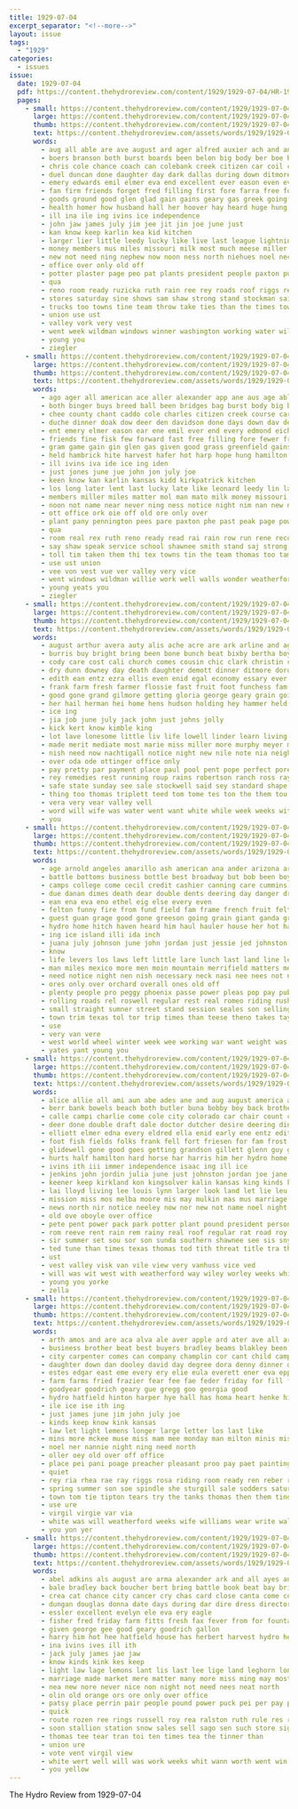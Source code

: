 ```yaml
---
title: 1929-07-04
excerpt_separator: "<!--more-->"
layout: issue
tags:
  - "1929"
categories:
  - issues
issue:
  date: 1929-07-04
  pdf: https://content.thehydroreview.com/content/1929/1929-07-04/HR-1929-07-04.pdf
  pages:
    - small: https://content.thehydroreview.com/content/1929/1929-07-04/small/HR-1929-07-04-01.jpg
      large: https://content.thehydroreview.com/content/1929/1929-07-04/large/HR-1929-07-04-01.jpg
      thumb: https://content.thehydroreview.com/content/1929/1929-07-04/thumbnails/HR-1929-07-04-01.jpg
      text: https://content.thehydroreview.com/assets/words/1929/1929-07-04/HR-1929-07-04-01.txt
      words:
        - aug all able are ave august ard ager alfred auxier ach and angeles anne ana alexander app aly ama aster atter
        - boers branson both burst boards been belon big body ber boe blown bur binger bridges board bus breed brest bolt best began books bar ball broad but brought basket brother bow boy business
        - chris cole chance coach can colebank creek citizen car coil con cotton christian clarence cordial city cor clara churches chamber county corn circle council chi comes charles company cross cove course came case caddo cal cant cash crosby credit carl close church
        - duel duncan done daughter day dark dallas during down ditmore dinner doak douglas days doing din den dir deal denman deer davidson dust
        - emery edwards emil elmer eva end excellent ever eason even every edmond elbert
        - fan firm friends forget fred filling first fore farra free forward floyd for ford friday front few farewell fields farm farmer from fisk friesen favorite found fire fast fewer
        - goods ground good glen glad gain gains geary gas greek going grass given gram game gertrude greenfield gee gibbs
        - health homer how husband hall her hoover hay heard huge hung horse had hone hesser has hole hard hie hambrick hamilton home hydro husbands heal hinton henry hafer high hick hes held holes hope harold harvey hen harp house
        - ill ina ile ing ivins ice independence
        - john jaw james july jim jee jit jin joe june just
        - kan know keep karlin kea kid kitchen
        - larger lier little leedy lucky like live last league lightning long lott law look later lege late lawton large lot light
        - money members mus miles missouri milk most much meese miller more maguire many monday mane masters morning may marriage mol matter made mer mars man must mat men mare
        - new not need ning nephew now noon ness north niehues noel necessary near never name nim night nee
        - office over only old off
        - potter plaster page peo pat plants president people paxton public pany past park pennington proud pump pro place pers plan precious pest peak part present pot power plant pastor powers patsy post
        - qua
        - reno room ready ruzicka ruth rain ree rey roads roof riggs record row real rex rege
        - stores saturday sine shows sam shaw strong stand stockman said sincere sou sage stone seems smith selling severe such struck story soon sewer say sais side school sear sang score ser show single speak see storm stead store sense star sand she simpson second seem solo set song standard state small stallion sermons station south still sin sunday sermon sale season service strife sedan sheets shawnee sila six stock slack shingles
        - trucks too towns tine team throw take ties than the times town teague taken tex texas tak teper thing then toll tie teen them
        - union use ust
        - valley vork very vest
        - went week wildman windows winner washington working water wild will wheat west with wesley way wise weatherford white william wish wonder work waste win works willing western walls wash williams waite wind was weeks well
        - young you
        - ziegler
    - small: https://content.thehydroreview.com/content/1929/1929-07-04/small/HR-1929-07-04-02.jpg
      large: https://content.thehydroreview.com/content/1929/1929-07-04/large/HR-1929-07-04-02.jpg
      thumb: https://content.thehydroreview.com/content/1929/1929-07-04/thumbnails/HR-1929-07-04-02.jpg
      text: https://content.thehydroreview.com/assets/words/1929/1929-07-04/HR-1929-07-04-02.txt
      words:
        - ago ager all american ace aller alexander app ane aus age able auxier and alo angeles aster ard august alfred arr aug april are
        - both binger buys breed ball been bridges bag burst body big busi began best bove boards board blown bevly ber bar brief books branson bolt basket but brought boy business
        - chee county chant caddo cole charles citizen creek course carl corn chamber company church chance churches cash credit commer craze circle comes close coach chris cant cross cas con came council can cotton cordial contes case christian cal city clarence chi car
        - duche dinner doak dow deer den davidson done days down dav deal douglas during duly doing duel dark dee day dallas
        - ent emery elmer eason ear ene emil ever end every edmond eich excellent edwards even
        - friends fine fisk few forward fast free filling fore fewer from flood farra forget first farm ford front fields farewell friday for found fow firm friesen fred favorite floyd fire
        - gram game gain gin glen gas given good grass greenfield gains goods greek glad geary
        - held hambrick hite harvest hafer hot harp hope hung hamilton hands holes heen heard hall homer has hoover husbands hatfield hes horse hed henke henry home harold hinton high husband had huge hole how harvey hydro house health hard her hesser hie
        - ill ivins iva ide ice ing iden
        - just jones june jue john jon july joe
        - keen know kan karlin kansas kidd kirkpatrick kitchen
        - los long later lent last lucky late like leonard leedy lin las left law look lot light large live lawton lott larger lightning lege lete little league
        - members miller miles matter mol man mato milk money missouri made men much many march moe masters may metta more morning mars marriage most mond meg monday mon
        - noon not name near never ning ness notice night nim nan new need now noel niehues north ney nephew
        - ott office ork oie off old ore only over
        - plant pany pennington pees pare paxton phe past peak page power president person poot peng pro pot patsy pate plan peo precious people pat pastor proud part potter present pump public place plaster pest plants pikes park
        - qua
        - room real rex ruth reno ready read rai rain row run rene record rae rent rey ruzicka roads roof
        - say shaw speak service school shawnee smith stand saj strong storm story standard seem sheets severe stallion sand sas state small south son shasta season sions she sam simpson said struck strife song saturday sunday shingles show sees sermons single sin seems stone sermon sewer still see side sai sul such sale set sid station sedan selling soon ser six store stores
        - toll tim taken them thi tex towns tin the team thomas too tame tra terri ton texas then thew town take toe tak tie thing times than ties trucks
        - use ust union
        - vee von vest vue ver valley very vice
        - went windows wildman willie work well walls wonder weatherford wish white wheat williams wee wise waste william winner was wery west western water wil week weeks willing working way while wild win wit wind will works with wal washington
        - young yeats you
        - ziegler
    - small: https://content.thehydroreview.com/content/1929/1929-07-04/small/HR-1929-07-04-03.jpg
      large: https://content.thehydroreview.com/content/1929/1929-07-04/large/HR-1929-07-04-03.jpg
      thumb: https://content.thehydroreview.com/content/1929/1929-07-04/thumbnails/HR-1929-07-04-03.jpg
      text: https://content.thehydroreview.com/assets/words/1929/1929-07-04/HR-1929-07-04-03.txt
      words:
        - august arthur avera auty alis ache acre are ark arline and ago all app ave ator
        - burris buy bright bring been bone bunch beat bixby bertha boys bridgeport big back birth brothers bethel byland bottle brother buck but baby bal billie blum bible best
        - cody care cost cali church comes cousin chic clark christin cooks caddo company coo city close cotton county cook clinton crail come cour con corn can clerk
        - dry dunn downey day death daughter demott dinner ditmore dorothy del done deed duly during days dear
        - edith ean entz ezra ellis even enid egal economy essary ever
        - frank farm fresh farmer flossie fast fruit foot funchess fam for field friends fine folks flenner friday frock from fok full found favor few fry first
        - good gone grand gilmore getting gloria george geary grain going goin green
        - her hail herman hei home hens hudson holding hey hammer held handle has him how husband hoder happy hinton hart hook henry herndon had heet hong homa hundred hume hydro harvest hay hon hands high hoe hin harry
        - ice ing
        - jia job june july jack john just johns jolly
        - kick kert know kimble king
        - lot lave lonesome little liv life lowell linder learn living linkhart light lightning lena law lulu landis like line let last letter lari long lean leonard
        - made merit mediate most marie miss miller more murphy meyer mis mut mcfall mourer may mon mound mar men matilda moody man much miles
        - nish need now nachtigall notice night new nile note nia neighbors november nam nie not neeley newton noti
        - over oda ode ottinger office only
        - pay pretty par payment place paul pool pent pope perfect pore peaches past people power pleasant promise pugh
        - rey remedies rest running roup rains robertson ranch ross ray rates robert rush race ria roar rock risk ruby richardson rye roy ready
        - safe state sunday see sale stockwell said sey standard shape service special send sister sat saturday sunda suits son sweet seus sense seems south stockton storm swimmer sic still sons summer season sullins sullens save
        - thing too thomas triplett teed tom tome tes ton the them tou tea take tell tax trip then thet town
        - vera very vear valley vell
        - word will wife was water went want white while week weeks with walter weil wee weatherford way well worl weather wykert work wheat worth wells
        - you
    - small: https://content.thehydroreview.com/content/1929/1929-07-04/small/HR-1929-07-04-04.jpg
      large: https://content.thehydroreview.com/content/1929/1929-07-04/large/HR-1929-07-04-04.jpg
      thumb: https://content.thehydroreview.com/content/1929/1929-07-04/thumbnails/HR-1929-07-04-04.jpg
      text: https://content.thehydroreview.com/assets/words/1929/1929-07-04/HR-1929-07-04-04.txt
      words:
        - age arnold angeles amarillo ash american ana ander arizona are almos and all agent
        - battle bottoms business bottle best broadway but bob been boys barber bound bis boy bonds bills bill barbe back brine bring books ben bottom bain better bank blakley bath
        - camps college come cecil credit cashier canning care cummins carl chapin cali call congress cash caddo course cool clara city carlyle cost certain con county close change coll collins clinton can chee count cade came
        - due danan dimes death dear double dents deering day danger draft days during driver diego doing denes down
        - ean ena eva eno ethel eig else every even
        - felton funny fire from fund field fam frame french fruit felt fost face fort farmer fails france found fair for filling fresh floor frost first flag few
        - guest guan grage good gone greeson going grain giant ganda grown grant ghosh glad gov gave
        - hydro home hitch haven heard him haul hauler house her hot handle held harvest hill half hastings hus hope had hell hest has hardware height horse hundred
        - ing ice island illi ida inch
        - juana july johnson june john jordan just jessie jed johnston job jas
        - know
        - life levers los laws left little lare lunch last land line let lee light lave large low late luck leader
        - man miles mexico more men moin mountain merrifield matters members mana marshall magnolia miss mold much mccormick mae many mis most model monday mom mans might
        - need notice night nen nish necessary neck nasi nee nees not narrow new never nice now
        - ores only over orchard overall ones old off
        - plenty people pro peggy phoenix passe power pleas pop pay public place person pass punches price prise page plows pope park
        - rolling roads rel roswell regular rest real romeo riding rush rain row ready rise running rey rock range
        - small straight sumner street stand session seales son selling sylvester sur side sandy seem see strong stock sever said special subject san service state seat summer states shade saw supper sunday stuff salt shower south sense stocks sayre say station start surplus
        - town trim texas tol tor trip times than teese theno takes taylor them talk tan thing the turns then tow too tung talkington teas take
        - use
        - very van vere
        - west world wheel winter week wee working war want weight was wheat washington way why work wash will went wonder wise weather with warn
        - yates yant young you
    - small: https://content.thehydroreview.com/content/1929/1929-07-04/small/HR-1929-07-04-05.jpg
      large: https://content.thehydroreview.com/content/1929/1929-07-04/large/HR-1929-07-04-05.jpg
      thumb: https://content.thehydroreview.com/content/1929/1929-07-04/thumbnails/HR-1929-07-04-05.jpg
      text: https://content.thehydroreview.com/assets/words/1929/1929-07-04/HR-1929-07-04-05.txt
      words:
        - alice allie all ami aun abe ades ane and aug august america ade ames adi arn atty archie aud ago artie are amos ault andy
        - berr bank bowels beach both butler buna bobby boy back brother but borrow books bort ben body block buy been blue brides brought brow brown baby billie born blood better bee brooks brings ballew bill
        - calle campi charlie come cole city colorado car chair count cad criss crissman cutting cousin cool cowden comes crail can col court caddo claude colony company clarence carl county chris
        - deer done double draft dale doctor dutcher desire deering dinner dohn day dom daughter ditmore daughters danks
        - elliott elmer edna every eldred ella enid early ene entz edith east
        - foot fish fields folks frank fell fort friesen for fam frost few firm friday fruit fost fine from foreman friends former first free felton fitzpatrick field fresh
        - glidewell gone good goes getting grandson gillett glenn guy graves gas george georgia glen goin grover geary gene germ guess
        - hurts half hamilton hard horse har harris him her hydro home houston how hesser high had heen henne hardware huss hoes herndon hom herman haggard harr has hoel henke harvest hoy harrow
        - ivins ith iii immer independence isaac ing ill ice
        - jenkins john jordin julia june just johnston jordan joe jane jarl justice jen julius jimmie july
        - keener keep kirkland kon kingsolver kalin kansas king kinds kins keen
        - lai lloyd living lee louis lynn larger look land let lie leu life little longer light letter lighter long loui leslie latter last lasley like luella litt left leer line lay lingle large
        - mission miss mos melba moore mis may mulkin mas mus marriage money much morning mil mcfadyen mills mura martin miller matter marguerite mith mcanally missouri mile man monday mee miler mildred meals
        - news north nir notice neeley now nor new not name noel night nick northern
        - old ove oboyle over office
        - pete pent power pack park potter plant pound president person plants plenty pleasant past place pinner part perry present people per porter
        - rom reeve rent rain rem rainy real roof regular rat road roy ray ret route ren
        - sir summer set sou sor son sunda southern shawnee see sis snyder seed seman show sister saturday sleep small standard stover sill she surprise sui such said seat sun star store seal school sunday
        - ted tune than times texas thomas tod tith threat title tra thing thy tal town twa thi tuck too taken take the thom trip then talk tail tice tur turner tall them tol
        - ust
        - vest valley visk van vile view very vanhuss vice ved
        - will was wit west with weatherford way wiley worley weeks white withers wide went week wright work wint win writer waste wil want wood wells wilson warde well wear wedding wheat
        - young you yorke
        - zella
    - small: https://content.thehydroreview.com/content/1929/1929-07-04/small/HR-1929-07-04-06.jpg
      large: https://content.thehydroreview.com/content/1929/1929-07-04/large/HR-1929-07-04-06.jpg
      thumb: https://content.thehydroreview.com/content/1929/1929-07-04/thumbnails/HR-1929-07-04-06.jpg
      text: https://content.thehydroreview.com/assets/words/1929/1929-07-04/HR-1929-07-04-06.txt
      words:
        - arth amos and are aca alva ale aver apple ard ater ave all arts ane alexander assis able agar
        - business brother beat best buyers bradley beams blakley been baas buy bright boys blakeley
        - city carpenter comes can company champlin cor cant child camp colo cummins craig cain class colorado care col cue car cruz cali clinton call
        - daughter down dan dooley david day degree dora denny dinner dary dungan danley dick during done dickerson dessert
        - estes edgar east eme every ery elie eula everett ener eva epper
        - farm farms fried frazier fear fee fae feder friday for fill friends few frank fresh forrest forget from floyd filling first
        - goodyear goodrich geary gue gregg goo georgia good
        - hydro hatfield hinton harper hye hall has homa heart henke hill hair home harry horse holy her how hibbs harvest homer
        - ile ice ise ith ing
        - just james june jim john july joe
        - kinds keep know kink kansas
        - law let light lemens longer large letter los last like
        - mins more mckee muse miss mam mee monday man milton minis mise
        - noel ner nannie night ning need north
        - oller oey old over off office
        - place pei pani poage preacher pleasant proo pay paet painting pete past part people pie
        - quiet
        - rey ria rhea rae ray riggs rosa riding room ready ren reber ridge run ret reason rent
        - spring summer son soe spindle she sturgill sale sodders saturday shanks smith store see sell stephenson service sandlin simmons second station seary sun schantz sunday spies sper say
        - town tom tie tipton tears try the tanks thomas then them tindall thoma
        - use ure
        - virgil virgie var via
        - white was will weatherford weeks wife williams wear write walter worts week works way wells with work woll went
        - you yon yer
    - small: https://content.thehydroreview.com/content/1929/1929-07-04/small/HR-1929-07-04-07.jpg
      large: https://content.thehydroreview.com/content/1929/1929-07-04/large/HR-1929-07-04-07.jpg
      thumb: https://content.thehydroreview.com/content/1929/1929-07-04/thumbnails/HR-1929-07-04-07.jpg
      text: https://content.thehydroreview.com/assets/words/1929/1929-07-04/HR-1929-07-04-07.txt
      words:
        - abel adkins als august are arma alexander ark and all ayes ane ard alt axe ames ali ale ani
        - bale bradley back boucher bert bring battle book beat bay bridgeport brown black bak been business bae bill bil
        - crea cat chance city cancer cry chas card close canta come corn can cote colony col clinton carpenter company current
        - dungan douglas donna date days during dar dire dress director don den day drinks
        - essler excellent evelyn ele eva ery eagle
        - fisher fred friday farm fitts fresh fax fever from for fountain frank famous fairbanks fone fine forget fon
        - given george gee good geary goodrich gallon
        - harry him hot hee hatfield house has herbert harvest hydro hens howe hesser hop high heart husbands hare harper hoats homa hanes home half hope hai her hine hinton
        - ina ivins ives ill ith
        - jack july james jae jaw
        - know kinds kink kes keep
        - light law lage lemons lant lis last lee lige land leghorn longer lor line love
        - marriage made market mere matter many more miss ming may most man method miller milk
        - nea new nore never nice non night not need nees neat north
        - olin old orange ors ore only over office
        - patsy place perrin pair people pound power puck pei per pay poy public par pass pure paper pete
        - quick
        - route rozen ree rings russell roy rea ralston ruth rule res roup row raney
        - soon stallion station snow sales sell sago sen such store signal standard star sunday satin size school service sea springs saturday stix stock story stay set sale see sch suits soe season save sedan sandlin shen slee sweets son simmons smith soda speedy sai
        - thomas tee tear tran toi ten times tea the tinner than
        - union ure
        - vote vent virgil view
        - white wert well will was work weeks whit wann worth went win wheat want weatherford wey wild with week
        - you yellow
---
```


The Hydro Review from 1929-07-04

<!--more-->

